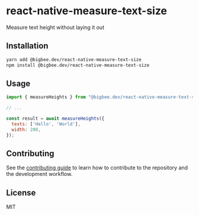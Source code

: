 # react-native-measure-text-size

Measure text height without laying it out

## Installation

```sh
yarn add @bigbee.dev/react-native-measure-text-size
npm install @bigbee.dev/react-native-measure-text-size
```

## Usage

```js
import { measureHeights } from "@bigbee.dev/react-native-measure-text-size";

// ...

const result = await measureHeights({
  texts: ['Hello', 'World'],
  width: 200,
});

```

## Contributing

See the [contributing guide](CONTRIBUTING.md) to learn how to contribute to the repository and the development workflow.

## License

MIT
